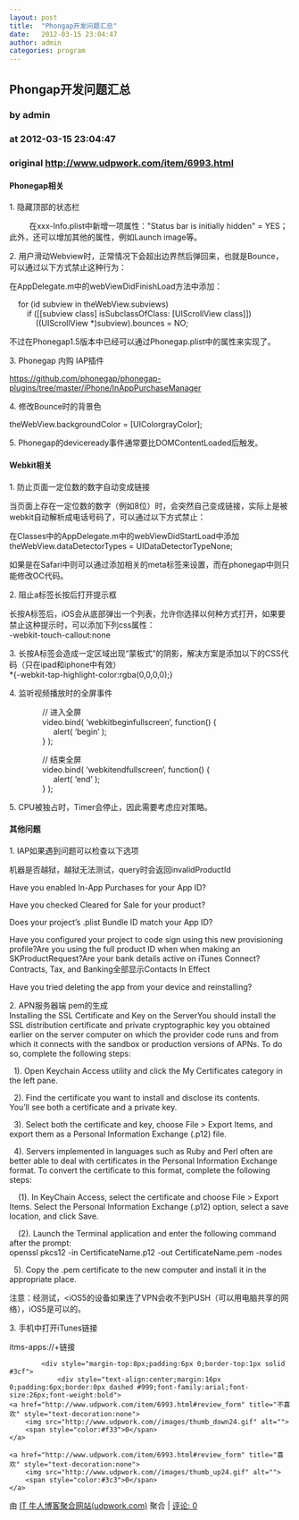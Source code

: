 ```yaml
---
layout: post
title:  "Phongap开发问题汇总"
date:   2012-03-15 23:04:47
author: admin
categories: program
---
```


## Phongap开发问题汇总
### by admin
### at 2012-03-15 23:04:47
### original <http://www.udpwork.com/item/6993.html>

<h4>Phonegap相关</h4>
<p>1. 隐藏顶部的状态栏</p>
<p>         在xxx-Info.plist中新增一项属性：&quot;Status bar is initially hidden&quot; = YES；此外，还可以增加其他的属性，例如Launch image等。</p>
<p>2. 用户滑动Webview时，正常情况下会超出边界然后弹回来，也就是Bounce，可以通过以下方式禁止这种行为：</p>
<p></p>
<p>在AppDelegate.m中的webViewDidFinishLoad方法中添加：</p>
<p>    for (id subview in theWebView.subviews)
<br>
        if ([[subview class] isSubclassOfClass: [UIScrollView class]])
<br>
            ((UIScrollView *)subview).bounces = NO;</p>
<p>不过在Phonegap1.5版本中已经可以通过Phonegap.plist中的属性来实现了。</p>
<p>3. Phonegap 内购 IAP插件</p>
<p><a href="https://github.com/phonegap/phonegap-plugins/tree/master/iPhone/InAppPurchaseManager" title="https://github.com/phonegap/phonegap-plugins/tree/master/iPhone/InAppPurchaseManager">https://github.com/phonegap/phonegap-plugins/tree/master/iPhone/InAppPurchaseManager</a></p>
<p>4. 修改Bounce时的背景色</p>
<p>theWebView.backgroundColor = [UIColorgrayColor];</p>
<p>5. Phonegap的deviceready事件通常要比DOMContentLoaded后触发。</p>
<h4>Webkit相关</h4>
<p>1. 防止页面一定位数的数字自动变成链接</p>
<p>当页面上存在一定位数的数字（例如8位）时，会突然自己变成链接，实际上是被webkit自动解析成电话号码了，可以通过以下方式禁止：</p>
<p>在Classes中的AppDelegate.m中的webViewDidStartLoad中添加
<br>
theWebView.dataDetectorTypes = UIDataDetectorTypeNone;</p>
<p>如果是在Safari中则可以通过添加相关的meta标签来设置，而在phonegap中则只能修改OC代码。</p>
<p>2. 阻止a标签长按后打开提示框</p>
<p>长按A标签后，iOS会从底部弹出一个列表，允许你选择以何种方式打开，如果要禁止这种提示时，可以添加下列css属性：
<br>
-webkit-touch-callout:none</p>
<p>3. 长按A标签会造成一定区域出现“蒙板式”的阴影，解决方案是添加以下的CSS代码（只在ipad和iphone中有效）
<br>
*{-webkit-tap-highlight-color:rgba(0,0,0,0);}</p>
<p>4. 监听视频播放时的全屏事件</p>
<p>               // 进入全屏
<br>
               video.bind( ‘webkitbeginfullscreen’, function() {
<br>
                    alert( ‘begin’ );
<br>
               } );             </p>
<p>               // 结束全屏
<br>
               video.bind( ‘webkitendfullscreen’, function() {
<br>
                    alert( ‘end’ );
<br>
               } );</p>
<p>5. CPU被独占时，Timer会停止，因此需要考虑应对策略。</p>
<h4>其他问题</h4>
<p>1. IAP如果遇到问题可以检查以下选项</p>
<p>机器是否越狱，越狱无法测试，query时会返回invalidProductId</p>
<p>Have you enabled In-App Purchases for your App ID?</p>
<p>Have you checked Cleared for Sale for your product?</p>
<p>Does your project’s .plist Bundle ID match your App ID?</p>
<p>Have you configured your project to code sign using this new provisioning profile?Are you using the full product ID when when making an SKProductRequest?Are your bank details active on iTunes Connect?Contracts, Tax, and Banking全部显示Contacts In Effect</p>
<p>Have you tried deleting the app from your device and reinstalling?</p>
<p>2. APN服务器端 pem的生成
<br>
Installing the SSL Certificate and Key on the ServerYou should install the SSL distribution certificate and private cryptographic key you obtained earlier on the server computer on which the provider code runs and from which it connects with the sandbox or production versions of APNs. To do so, complete the following steps:</p>
<p>  1). Open Keychain Access utility and click the My Certificates category in the left pane.</p>
<p>  2). Find the certificate you want to install and disclose its contents.
<br>
You’ll see both a certificate and a private key.</p>
<p>  3). Select both the certificate and key, choose File &gt; Export Items, and export them as a Personal Information Exchange (.p12) file.</p>
<p>  4). Servers implemented in languages such as Ruby and Perl often are better able to deal with certificates in the Personal Information Exchange format. To convert the certificate to this format, complete the following steps:</p>
<p>    (1). In KeyChain Access, select the certificate and choose File &gt; Export Items. Select the Personal Information Exchange (.p12) option, select a save location, and click Save.</p>
<p>    (2). Launch the Terminal application and enter the following command after the prompt:
<br>
openssl pkcs12 -in CertificateName.p12 -out CertificateName.pem -nodes</p>
<p>  5). Copy the .pem certificate to the new computer and install it in the appropriate place.</p>
<p>注意：经测试，&lt;iOS5的设备如果连了VPN会收不到PUSH（可以用电脑共享的网络），iOS5是可以的。</p>
<p>3. 手机中打开iTunes链接</p>
<p>itms-apps://+链接</p>

			<div style="margin-top:8px;padding:6px 0;border-top:1px solid #3cf">
				<div style="text-align:center;margin:16px 0;padding:6px;border:0px dashed #999;font-family:arial;font-size:26px;font-weight:bold">
	<a href="http://www.udpwork.com/item/6993.html#review_form" title="不喜欢" style="text-decoration:none">
		<img src="http://www.udpwork.com//images/thumb_down24.gif" alt="">
		<span style="color:#f33">0</span>
	</a>
	   
	<a href="http://www.udpwork.com/item/6993.html#review_form" title="喜欢" style="text-decoration:none">
		<img src="http://www.udpwork.com//images/thumb_up24.gif" alt="">
		<span style="color:#3c3">0</span>
	</a>
</div>				<p>
					由 <a href="http://www.udpwork.com/">IT 牛人博客聚合网站(udpwork.com)</a> 聚合
					|
					<a href="http://www.udpwork.com/item/6993.html#reviews">评论: 0</a>
				</p>
			</div>